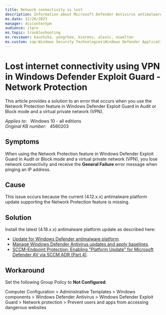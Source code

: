 ```yaml
---
title: Network connectivity is lost
description: Information about Microsoft Defender Antivirus antimalware platform update to solve problem of vpn users losing network connectivity.
ms.date: 12/26/2023
manager: dcscontentpm
audience: itpro
ms.topic: troubleshooting
ms.reviewer: kaushika, yongrhee, ksarens, alexsc, niwelton
ms.custom: sap:Windows Security Technologies\Windows Defender Application Guard, csstroubleshoot
---
```

# Lost internet connectivity using VPN in Windows Defender Exploit Guard - Network Protection

This article provides a solution to an error that occurs when you use the Network Protection feature in Windows Defender Exploit Guard in Audit or Block mode and a virtual private network (VPN).

_Applies to:_ &nbsp; Windows 10 - all editions  
_Original KB number:_ &nbsp; 4560203

## Symptoms

When using the Network Protection feature in Windows Defender Exploit Guard in Audit or Block mode and a virtual private network (VPN), you lose network connectivity and receive the **General Failure** error message when pinging an IP address.

## Cause

This issue occurs because the current (4.12.x.x) antimalware platform update supporting the Network Protection feature is missing.

## Solution

Install the latest (4.18.x.x) antimalware platform update as described here:

- [Update for Windows Defender antimalware platform](https://support.microsoft.com/help/4052623).
- [Manage Windows Defender Antivirus updates and apply baselines](/windows/security/threat-protection/windows-defender-antivirus/manage-updates-baselines-windows-defender-antivirus#released-platform-and-engine-versions).
- [SCCM-Endpoint Protection: Enabling "Platform Update" for Microsoft Defender AV via SCCM ADR (Part 4)](https://yongrhee.wordpress.com/2020/02/22/sccm-endpoint-protection-enabling-platform-update-for-microsoft-defender-av-via-sccm-adr-part-4/).

## Workaround

Set the following  Group Policy to **Not Configured**:

Computer Configuration > Administrative Templates > Windows components > Windows Defender Antivirus > Windows Defender Exploit Guard > Network protection > Prevent users and apps from accessing dangerous websites
